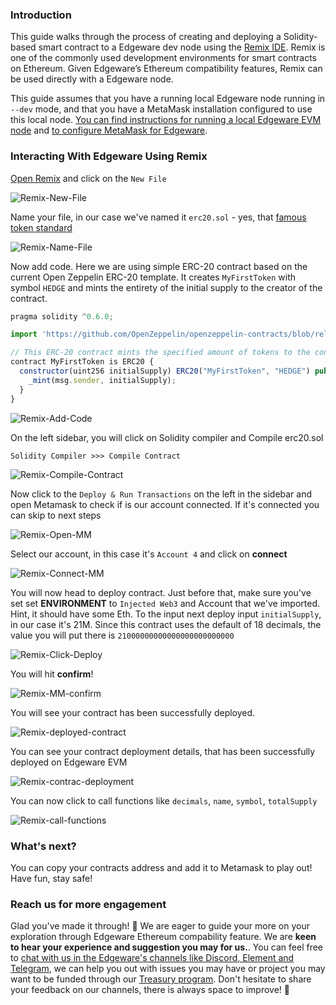 ### Introduction 

This guide walks through the process of creating and deploying a Solidity-based smart contract to a Edgeware dev node using the [Remix IDE](https://remix.ethereum.org/). Remix is one of the commonly used development environments for smart contracts on Ethereum. Given Edgeware’s Ethereum compatibility features, Remix can be used directly with a Edgeware node.

This guide assumes that you have a running local Edgeware node running in `--dev` mode, and that you have a MetaMask installation configured to use this local node. [You can find instructions for running a local Edgeware EVM node](4/setting-up-a-local-node.md) and [to configure MetaMask for Edgeware](4/interacting-with-a-Edgeware-node-using-metamask.md).

### Interacting With Edgeware Using Remix

[Open Remix](https://remix.ethereum.org/) and click on the `New File`

![Remix-New-File](./assets/remix-new-file.png)

Name your file, in our case we've named it `erc20.sol` - yes, that [famous token standard](https://eips.ethereum.org/EIPS/eip-20)

![Remix-Name-File](./assets/remix-name-file.png)

Now add code. Here we are using simple ERC-20 contract based on the current Open Zeppelin ERC-20 template. It creates `MyFirstToken` with symbol `HEDGE` and mints the entirety of the initial supply to the creator of the contract. 

```javascript
pragma solidity ^0.6.0;

import 'https://github.com/OpenZeppelin/openzeppelin-contracts/blob/release-v3.1.0/contracts/token/ERC20/ERC20.sol';

// This ERC-20 contract mints the specified amount of tokens to the contract creator.
contract MyFirstToken is ERC20 {
  constructor(uint256 initialSupply) ERC20("MyFirstToken", "HEDGE") public {
    _mint(msg.sender, initialSupply);
  }
}
```

![Remix-Add-Code](./assets/remix-add-code.png)

On the left sidebar, you will click on Solidity compiler and Compile erc20.sol 

```
Solidity Compiler >>> Compile Contract
```

![Remix-Compile-Contract](./assets/remix-compile-contract.png)

Now click to the `Deploy & Run Transactions` on the left in the sidebar and open Metamask to check if is our account connected. If it's connected you can skip to next steps

![Remix-Open-MM](./assets/remix-open-mm.png)

Select our account, in this case it's `Account 4` and click on **connect**

![Remix-Connect-MM](./assets/remix-connect-mm.png)

You will now head to deploy contract. Just before that, make sure you've set set **ENVIRONMENT** to `Injected Web3` and Account that we've imported. Hint, it should have some Eth. To the input next deploy input `initialSupply`, in our case it's 21M. Since this contract uses the default of 18 decimals, the value you will put there is `21000000000000000000000000`

![Remix-Click-Deploy](./assets/remix-click-deploy.png)

You will hit **confirm**! 

![Remix-MM-confirm](./assets/remix-mm-confirm.png)

You will see your contract has been successfully deployed. 

![Remix-deployed-contract](./assets/remix-deployed-contract.png)

You can see your contract deployment details, that has been successfully deployed on Edgeware EVM

![Remix-contrac-deployment](./assets/remix-contract-deployment.png)

You can now click to call functions like `decimals`, `name`, `symbol`, `totalSupply`

![Remix-call-functions](./assets/remix-call-functions.png)

### What's next?

You can copy your contracts address and add it to Metamask to play out! Have fun, stay safe!

### Reach us for more engagement

Glad you've made it through! 🥰 We are eager to guide your more on your exploration through Edgeware Ethereum compability feature. We are **keen to hear your experience and suggestion you may for us.**. You can feel free to [chat with us in the Edgeware's channels like Discord, Element and Telegram](https://linktr.ee/edg_developers), we can help you out with issues you may have or project you may want to be funded through our [Treasury program](https://docs.edgewa.re/edgeware-runtime/treasury). Don't hesitate to share your feedback on our channels, there is always space to improve! 🙌
